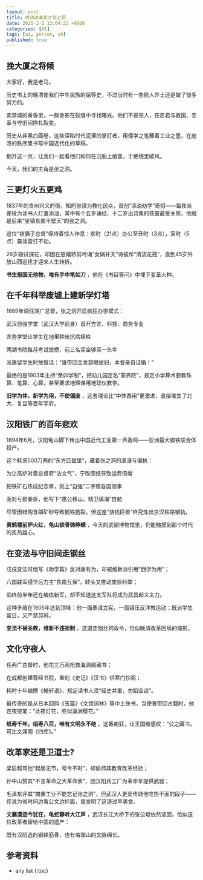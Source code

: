 ```yaml
---
layout: post
title: 晚清改革奇才张之洞
date: 2025-2-3 13:04:22 +0800
categories: [AI]
tags: [ai, person, sh]
published: true
---
```


## 挽大厦之将倾

大家好，我是老马。

历史书上的晚清使我们中华民族的屈辱史，不过当时有一些能人异士还是做了很多努力的。

紫禁城的黄昏里，一群身影在裂缝中寻找曙光。他们不是完人，在忠君与救国、变革与守旧间挣扎裂变。

历史从非黑白画卷，这些深陷时代泥潭的掌灯者，用儒学之笔蘸着工业之墨，在崩溃的秩序里书写中国近代化的草稿。

翻开这一页，让我们一起看他们如何在沉船上凿窗，于绝境里破风。

今天，我们的主角是张之洞。

## 三更灯火五更鸡

1837年的贵州兴义府衙，知府张锳为教化民众，首创“添油劝学”奇招——每夜派差役为读书人灯盏添油，其中有个五岁诵经、十二岁出诗集的孩童最受关照，他就是后来“坐镇东南半壁天”的张之洞。  

这位“夜猫子总督”保持着惊人作息：亥时（21点）办公至丑时（3点），寅时（5点）晨读雷打不动。

26岁殿试探花，却因在慈禧轿前吟诵“女娲补天”诗被斥“清流花瓶”，直到45岁外放山西巡抚才迎来人生转折。

**书生报国无他物，唯有手中笔如刀** ，他在《书目答问》中埋下变革火种。  

## 在千年科举废墟上建新学灯塔

1889年调任湖广总督，张之洞开启疯狂办学模式：  

武汉自强学堂（武汉大学前身）首开方言、科技、商务专业  

农务学堂让学生在地里种出抗病棉株  

两湖书院每月考试放榜，前三名奖金够买一头牛  

派遣留学生时放狠话：“谁带回金发碧眼媳妇，本督亲自证婚！”  

最绝的是1903年主持“癸卯学制”，把幼儿园定名“蒙养院”，规定小学算术要教珠算、笔算、心算，甚至要求地理课用地球仪教学。

**旧学为体，新学为用，不使偏废** ，这套理论比“中体西用”更激进，直接催生了北大、复旦等百年学府。  

## 汉阳铁厂的百年悲欢

1894年6月，汉阳龟山脚下传出中国近代工业第一声轰鸣——亚洲最大钢铁联合体投产。

这个耗资500万两的“东方匹兹堡”，藏着张之洞的浪漫与偏执： 

为让高炉对着总督府“沾文气”，宁改图纸导致运费倍增  

把铁矿石炼成纪念章，刻上“自强”二字赠各国领事  

面对亏损奏折，他写下“愚公移山，精卫填海”自勉  

尽管因错购含磷矿砂导致钢铁脆裂，但这座“烧钱巨兽”终究炼出京汉铁路钢轨。

**黄鹤楼前炉火红，龟山铁骨铸峥嵘** ，今天的武钢博物馆里，仍能触摸到那个时代的炙热雄心。  

## 在变法与守旧间走钢丝

戊戌变法时他写《劝学篇》反对康有为，却被维新派引用“西学为用”；  

八国联军侵华后力主“东南互保”，转头又推动废除科举；  

临终前半年还在编练新军，却不知道这支军队将成为武昌起义主力。  

这种矛盾在1905年达到顶峰：他一面奏请立宪，一面镇压反洋教运动；既派学生留日，又严禁剪辫。

**变法不替圣教，维新不违祖制** ，这道走钢丝的政令，恰似晚清改革困局的缩影。  


## 文化守夜人

任两广总督时，他花三万两抢救海源阁藏书；  

在成都创建尊经书院，重刻《史记》《汉书》供寒门抄阅；  

耗时十年编撰《輶轩语》，规定读书人须“经史并重，勿蹈空谈”。  

最传奇的是从日本回购《玉篇》《文馆词林》等中土佚书，当使者带回古籍时，他连夜提笔：“此夜灯花，胜似瀛洲樱花。”  

**纸寿千年，绢寿八百，唯有文明永不绝** ，这番痴狂，让王国维感叹：“公之藏书，可比文澜阁《四库》。”  

## 改革家还是卫道士?

梁启超骂他“起居无节，号令不时”，却偷师其教育改革经验；  

孙中山赞其“不言革命之大革命家”，因汉阳兵工厂为革命军提供武器；

毛泽东评其“搞重工业不能忘记张之洞”，但武汉人更爱传颂他吃热干面的段子——传说为省时间边看公文边拌面，竟发明了这道过早美食。  

**文襄遗迹今犹在，龟蛇静听大江声** ，武汉长江大桥下的张公堤依然坚固，恰似这位改革者留给中国的遗产：

既有汉阳造的钢铁筋骨，也有珞珈山的文脉绵长。  



## 参考资料


* any list
{:toc}